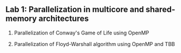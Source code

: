 ## __Lab 1:__ Parallelization in multicore and shared-memory architectures

1.  Parallelization of Conway's Game of Life using OpenMP




2. Parallelization of Floyd-Warshall algorithm using OpenMP and TBB
